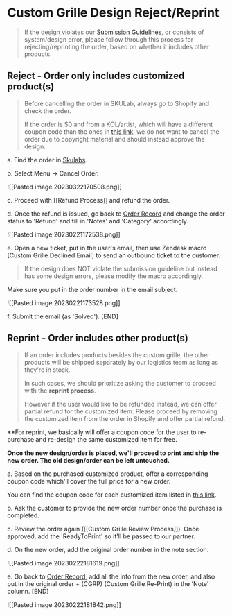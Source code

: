 # Custom Grille Design Reject/Reprint
> If the design violates our [Submission Guidelines](https://help.positivegrid.com/hc/en-us/articles/9291263379341-Personalized-Product-Submission-Guidelines), or consists of system/design error, please follow through this process for rejecting/reprinting the order, based on whether it includes other products.

## Reject - Order only includes customized product(s)

> Before cancelling the order in SKULab, always go to Shopify and check the order. 
> 
> If the order is $0 and from a KOL/artist, which will have a different coupon code than the ones in [this link](https://docs.google.com/spreadsheets/d/1we-F-6i0Vch8DEKhzYNKKCP_bRx8EPp_VVGbgFXFa9I/edit?pli=1#gid=861761529), we do not want to cancel the order due to copyright material and should instead approve the design.

a. Find the order in [Skulabs](https://app.skulabs.com/). 

b. Select Menu -> Cancel Order.

![[Pasted image 20230322170508.png]]

c. Proceed with [[Refund Process]] and refund the order.

d. Once the refund is issued, go back to [Order Record](https://docs.google.com/spreadsheets/d/1we-F-6i0Vch8DEKhzYNKKCP_bRx8EPp_VVGbgFXFa9I/edit?pli=1#gid=366409741) and change the order status to 'Refund' and fill in 'Notes' and 'Category' accordingly.

![[Pasted image 20230221172538.png]]

e. Open a new ticket, put in the user's email, then use Zendesk macro [Custom Grille Declined Email] to send an outbound ticket to the customer. 

> If the design does NOT violate the submission guideline but instead has some design errors, please modify the macro accordingly. 

Make sure you put in the order number in the email subject.

![[Pasted image 20230221173528.png]]

f. Submit the email (as 'Solved'). [END]


## Reprint - Order includes other product(s)

> If an order includes products besides the custom grille, the other products will be shipped separately by our logistics team as long as they're in stock. 
> 
> In such cases, we should prioritize asking the customer to proceed with the **reprint process**. 
> 
> However if the user would like to be refunded instead, we can offer partial refund for the customized item. Please proceed by removing the customized item from the order in Shopify and offer partial refund.

**For reprint, we basically will offer a coupon code for the user to re-purchase and re-design the same customized item for free. 

**Once the new design/order is placed, we'll proceed to print and ship the new order. The old design/order can be left untouched.**

a. Based on the purchased customized product, offer a corresponding coupon code which'll cover the full price for a new order.

You can find the coupon code for each customized item listed in [this link](https://docs.google.com/spreadsheets/d/1we-F-6i0Vch8DEKhzYNKKCP_bRx8EPp_VVGbgFXFa9I/edit?pli=1#gid=861761529).

b. Ask the customer to provide the new order number once the purchase is completed. 

c. Review the order again ([[Custom Grille Review Process]]). Once approved, add the 'ReadyToPrint' so it'll be passed to our partner.

d. On the new order, add the original order number in the note section.

![[Pasted image 20230222181619.png]]

e. Go back to [Order Record](https://docs.google.com/spreadsheets/d/1we-F-6i0Vch8DEKhzYNKKCP_bRx8EPp_VVGbgFXFa9I/edit?pli=1#gid=366409741), add all the info from the new order, and also put in the original order + (CGRP) (Custom Grille Re-Print) in the 'Note' column. [END]

![[Pasted image 20230222181842.png]]


